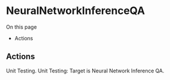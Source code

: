 # NeuralNetworkInferenceQA

On this page 

  * Actions





## Actions

Unit Testing. Unit Testing: Target is Neural Network Inference QA.

